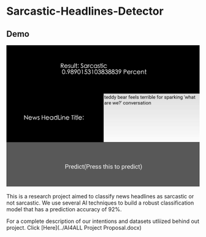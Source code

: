 # Sarcastic-Headlines-Detector

## **Demo**

![Project Demo](demo.png)

This is a research project aimed to classify news headlines as sarcastic or not sarcastic. 
We use several AI techniques to build a robust classification model that has a prediction
accuracy of 92%.

For a complete description of our intentions and datasets utliized behind
out project. Click 
[Here](../AI4ALL Project Proposal.docx)